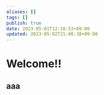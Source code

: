 ```yaml
---
aliases: []
tags: []
publish: true
date: 2023-05-01T12:18:53+09:00
updated: 2023-05-02T21:08:38+09:00
---
```

# Welcome!!

## aaa